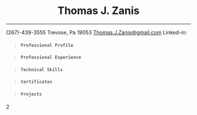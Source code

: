 
### <h1 align=center>Thomas J. Zanis</h1>
***
(267)-439-3555         Trevose, Pa 19053           Thomas.J.Zanis@gmail.com
Linked-in: 
>#### **```Professional Profile```**


>#### **```Professional Experience```**

>#### **```Technical Skills```**

>#### **```Certificates```**

>#### **```Projects```**

2
